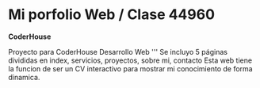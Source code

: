 # Mi porfolio Web / Clase 44960

**CoderHouse**

Proyecto para CoderHouse Desarrollo Web
'''
Se incluyo 5 páginas divididas en index, servicios, proyectos, sobre mi, contacto
Esta web tiene la funcion de ser un CV interactivo para mostrar mi conocimiento de forma dinamica.